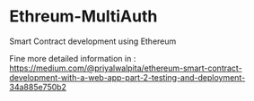 # Ethreum-MultiAuth

Smart Contract development using Ethereum 

Fine more detailed information in : https://medium.com/@priyalwalpita/ethereum-smart-contract-development-with-a-web-app-part-2-testing-and-deployment-34a885e750b2
